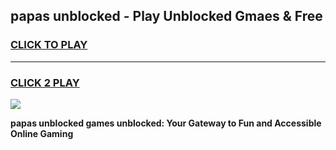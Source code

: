 
## papas unblocked - Play Unblocked Gmaes & Free
<h3>
<a href="https://news.freeplayer.one?title=papas_unblocked&ref=16F">CLICK TO PLAY</a></h3>
<hr>

<h3>
<a href="https://news.freeplayer.one?title=papas_unblocked&ref=16F">CLICK 2 PLAY</a>
  
</h3>

<a href="https://news.freeplayer.one?title=papas_unblocked&ref=16F/"><img src="https://clearcache.store/games.png"></a>


**papas unblocked games unblocked: Your Gateway to Fun and Accessible Online Gaming**
